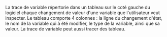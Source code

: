 La trace de variable répertorie dans un tableau sur le coté gauche du logiciel chaque changement de valeur d'une variable que l'utilisateur veut inspecter. Le tableau comporte 4 colonnes : la ligne du changement d'état, le nom de la variable qui à été modifier, le type de la variable, ainsi que sa valeur. La trace de variable peut aussi tracer des tableau.